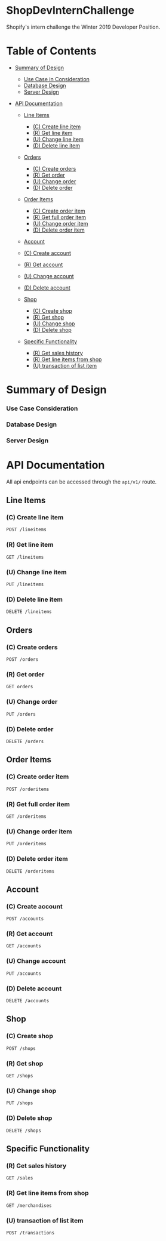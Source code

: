 # ShopDevInternChallenge
Shopify's intern challenge the Winter 2019 Developer Position.

# Table of Contents
* [Summary of Design](#summary-of-design)
  * [Use Case in Consideration](#use-case-consideration)
  * [Database Design](#database-design)
  * [Server Design](#server-design)
 
* [API Documentation](#api-documentation)
  * [Line Items](#line-items)
    * [(C) Create line item](#c-create-line-item)
    * [(R) Get line item](#r-get-line-item)
    * [(U) Change line item](#u-change-line-item)
    * [(D) Delete line item](#d-delete-line-item)

  * [Orders](#orders)
    * [(C) Create orders](#c-create-orders)
    * [(R) Get order](#r-get-order)
    * [(U) Change order](#u-change-order)
    * [(D) Delete order](#d-delete-order)

  * [Order Items](#order-items)
    * [(C) Create order item](#c-create-order-item)
    * [(R) Get full order item](#r-get-full-order-item)
    * [(U) Change order item](#u-change-order-item)
    * [(D) Delete order item](#d-delete-order-item)

  * [Account](#account)
   * [(C) Create account](#c-create-account)
   * [(R) Get account](#r-get-account)
   * [(U) Change account](#u-change-account)
   * [(D) Delete account](#d-delete-account)

  * [Shop](#shop)
    * [(C) Create shop](#c-create-shop)
    * [(R) Get shop](#r-get-shop)
    * [(U) Change shop](#u-change-shop)
    * [(D) Delete shop](#d-delete-shop)

  * [Specific Functionality](#specific-functionality)
    * [(R) Get sales history](#r-get-sales-history)
    * [(R) Get line items from shop](#r-get-line-items-from-shop)
    * [(U) transaction of list item](#u-transaction-of-list-item)

# Summary of Design
### Use Case Consideration
### Database Design
### Server Design


# API Documentation
All api endpoints can be accessed through the `api/v1/` route.

## Line Items
### (C) Create line item
`POST /lineitems`

### (R) Get line item
`GET /lineitems`

### (U) Change line item
`PUT /lineitems`

### (D) Delete line item
`DELETE /lineitems`

## Orders
### (C) Create orders
`POST /orders`
### (R) Get order
`GET orders`
### (U) Change order
`PUT /orders`
### (D) Delete order
`DELETE /orders`

## Order Items
### (C) Create order item
`POST /orderitems`
### (R) Get full order item
`GET /orderitems`
### (U) Change order item
`PUT /orderitems`
### (D) Delete order item
`DELETE /orderitems`

## Account
### (C) Create account
`POST /accounts`
### (R) Get account
`GET /accounts`
### (U) Change account
`PUT /accounts`
### (D) Delete account
`DELETE /accounts`

## Shop
### (C) Create shop
`POST /shops`
### (R) Get shop
`GET /shops`
### (U) Change shop
`PUT /shops`
### (D) Delete shop
`DELETE /shops`

## Specific Functionality
### (R) Get sales history 
`GET /sales`
### (R) Get line items from shop
`GET /merchandises`
### (U) transaction of list item
`POST /transactions`
